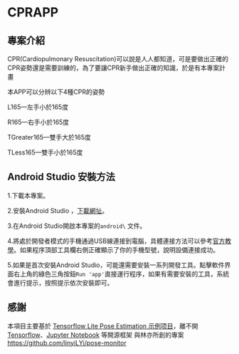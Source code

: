 # CPRAPP

## 專案介紹

CPR(Cardiopulmonary Resuscitation)可以說是人人都知道，可是要做出正確的CPR姿勢還是需要訓練的，為了要讓CPR新手做出正確的知識，於是有本專案計畫

本APP可以分辨以下4種CPR的姿勢

L165—左手小於165度

R165—右手小於165度

TGreater165—雙手大於165度

TLess165—雙手小於165度

## Android Studio 安裝方法

1.下載本專案。

2.安裝Android Studio ，[下載網址](https://developer.android.com/codelabs/basic-android-kotlin-compose-install-android-studio?hl=zh-tw#0)。

3.在Android Studio開啟本專案的`android\` 文件。

4.將處於開發者模式的手機通過USB線連接到電腦，具體連接方法可以參考[官方教學](https://developer.android.com/studio/run/device?hl=zh-tw)。如果程序頂部工具欄右側正確顯示了你的手機型號，說明設備連接成功。

5.如果是首次安裝Android Studio，可能還需要安裝一系列開發工具。點擊軟件界面右上角的綠色三角按鈕`Run 'app'`直接運行程序，如果有需要安裝的工具，系統會進行提示，按照提示依次安裝即可。


## 感謝
本項目主要基於 [Tensorflow Lite Pose Estimation 示例项目](https://github.com/tensorflow/examples/tree/master/lite/examples/pose_estimation/android)，離不開[Tensorflow](https://www.tensorflow.org/?hl=zh-cn)、[Jupyter Notebook](https://jupyter.org/) 等開源框架
與林亦所創的專案 https://github.com/linyiLYi/pose-monitor



